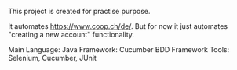 This project is created for practise purpose. 

It automates https://www.coop.ch/de/. But for now it just automates "creating a new account" functionality.

Main Language: Java
Framework: Cucumber BDD Framework
Tools: Selenium, Cucumber, JUnit







